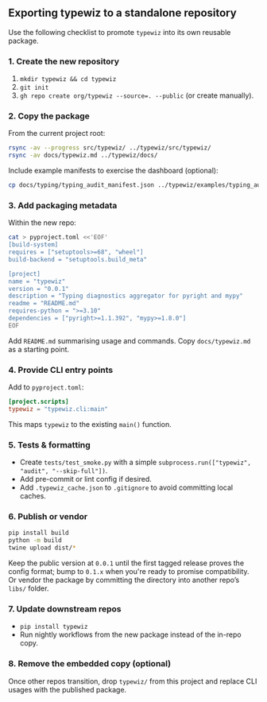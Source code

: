 ## Exporting typewiz to a standalone repository

Use the following checklist to promote `typewiz` into its own reusable package.

### 1. Create the new repository

1. `mkdir typewiz && cd typewiz`
2. `git init`
3. `gh repo create org/typewiz --source=. --public` (or create manually).

### 2. Copy the package

From the current project root:

```bash
rsync -av --progress src/typewiz/ ../typewiz/src/typewiz/
rsync -av docs/typewiz.md ../typewiz/docs/
```

Include example manifests to exercise the dashboard (optional):

```bash
cp docs/typing/typing_audit_manifest.json ../typewiz/examples/typing_audit_manifest.json
```

### 3. Add packaging metadata

Within the new repo:

```bash
cat > pyproject.toml <<'EOF'
[build-system]
requires = ["setuptools>=68", "wheel"]
build-backend = "setuptools.build_meta"

[project]
name = "typewiz"
version = "0.0.1"
description = "Typing diagnostics aggregator for pyright and mypy"
readme = "README.md"
requires-python = ">=3.10"
dependencies = ["pyright>=1.1.392", "mypy>=1.8.0"]
EOF
```

Add `README.md` summarising usage and commands. Copy `docs/typewiz.md` as a starting point.

### 4. Provide CLI entry points

Add to `pyproject.toml`:

```toml
[project.scripts]
typewiz = "typewiz.cli:main"
```

This maps `typewiz` to the existing `main()` function.

### 5. Tests & formatting

- Create `tests/test_smoke.py` with a simple `subprocess.run(["typewiz", "audit", "--skip-full"])`.
- Add pre-commit or lint config if desired.
- Add `.typewiz_cache.json` to `.gitignore` to avoid committing local caches.

### 6. Publish or vendor

```bash
pip install build
python -m build
twine upload dist/*
```

Keep the public version at `0.0.1` until the first tagged release proves the config format; bump to `0.1.x`
when you're ready to promise compatibility. Or vendor the package by committing the directory into another repo’s
`libs/` folder.

### 7. Update downstream repos

- `pip install typewiz`
- Run nightly workflows from the new package instead of the in-repo copy.

### 8. Remove the embedded copy (optional)

Once other repos transition, drop `typewiz/` from this project and replace CLI usages with the published package.
